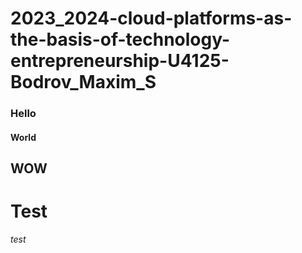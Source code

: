 # 2023_2024-cloud-platforms-as-the-basis-of-technology-entrepreneurship-U4125-Bodrov_Maxim_S

### Hello
#### World
## WOW
# Test
*test*

